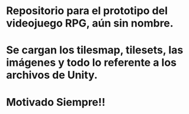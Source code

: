 # Repositorio para el prototipo del videojuego RPG, aún sin nombre.

# Se cargan los tilesmap, tilesets, las imágenes y todo lo referente a los archivos de Unity.

# Motivado Siempre!!
